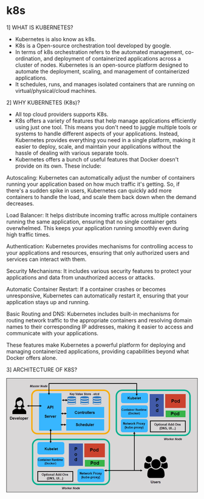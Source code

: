 # k8s

1] WHAT IS KUBERNETES?

 - Kubernetes is also know as k8s.
 - K8s is a Open-source orchestration tool developed by google. 
 - In terms of k8s orchestration refers to the automated management, co-ordination, and deployment of containerized applications across a cluster of nodes. Kubernetes is an open-source platform designed to automate the deployment, scaling, and management of containerized applications.
 - It schedules, runs, and manages isolated containers that are running on virtual/physical/cloud machines.


2] WHY KUBERNETES (K8s)?
 
 - All top cloud providers supports K8s. 
 - K8s offers a variety of features that help manage applications efficiently using just one tool. This means you don't need to juggle multiple tools or systems to handle different aspects of your applications. Instead, Kubernetes provides everything you need in a single platform, making it easier to deploy, scale, and maintain your applications without the hassle of dealing with various separate tools.
 - Kubernetes offers a bunch of useful features that Docker doesn't provide on its own. These include:

Autoscaling: Kubernetes can automatically adjust the number of containers running your application based on how much traffic it's getting. So, if there's a sudden spike in users, Kubernetes can quickly add more containers to handle the load, and scale them back down when the demand decreases.

Load Balancer: It helps distribute incoming traffic across multiple containers running the same application, ensuring that no single container gets overwhelmed. This keeps your application running smoothly even during high traffic times.

Authentication: Kubernetes provides mechanisms for controlling access to your applications and resources, ensuring that only authorized users and services can interact with them.

Security Mechanisms: It includes various security features to protect your applications and data from unauthorized access or attacks.

Automatic Container Restart: If a container crashes or becomes unresponsive, Kubernetes can automatically restart it, ensuring that your application stays up and running.

Basic Routing and DNS: Kubernetes includes built-in mechanisms for routing network traffic to the appropriate containers and resolving domain names to their corresponding IP addresses, making it easier to access and communicate with your applications.

These features make Kubernetes a powerful platform for deploying and managing containerized applications, providing capabilities beyond what Docker offers alone.

3] ARCHITECTURE OF K8S?

![alt text](<Arc k8s.png>)


